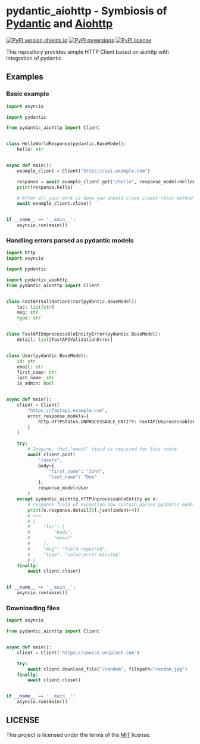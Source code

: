 # pydantic_aiohttp - Symbiosis of [Pydantic](https://github.com/samuelcolvin/pydantic) and [Aiohttp](https://github.com/aio-libs/aiohttp)

[![PyPI version shields.io](https://img.shields.io/pypi/v/pydantic_aiohttp.svg)](https://pypi.python.org/pypi/pydantic_aiohttp/)
[![PyPI pyversions](https://img.shields.io/pypi/pyversions/pydantic_aiohttp.svg)](https://pypi.python.org/pypi/pydantic_aiohttp/)
[![PyPI license](https://img.shields.io/pypi/l/pydantic_aiohttp.svg)](https://pypi.python.org/pypi/pydantic_aiohttp/)

This repository provides simple HTTP Client based on aiohttp with integration of pydantic

## Examples

### Basic example

```python
import asyncio

import pydantic

from pydantic_aiohttp import Client


class HelloWorldResponse(pydantic.BaseModel):
    hello: str


async def main():
    example_client = Client("https://api.example.com")

    response = await example_client.get("/hello", response_model=HelloWorldResponse)
    print(response.hello)

    # After all your work is done you should close client (this method closes aiohttp session instance)
    await example_client.close()


if __name__ == '__main__':
    asyncio.run(main())

```

### Handling errors parsed as pydantic models

```python
import http
import asyncio

import pydantic

import pydantic_aiohttp
from pydantic_aiohttp import Client


class FastAPIValidationError(pydantic.BaseModel):
    loc: list[str]
    msg: str
    type: str


class FastAPIUnprocessableEntityError(pydantic.BaseModel):
    detail: list[FastAPIValidationError]


class User(pydantic.BaseModel):
    id: str
    email: str
    first_name: str
    last_name: str
    is_admin: bool


async def main():
    client = Client(
        "https://fastapi.example.com",
        error_response_models={
            http.HTTPStatus.UNPROCESSABLE_ENTITY: FastAPIUnprocessableEntityError
        }
    )

    try:
        # Imagine, that "email" field is required for this route
        await client.post(
            "/users",
            body={
                "first_name": "John",
                "last_name": "Doe"
            },
            response_model=User
        )
    except pydantic_aiohttp.HTTPUnprocessableEntity as e:
        # response field of exception now contain parsed pydantic model entity 
        print(e.response.detail[0].json(indent=4))
        # >>>
        # {
        #     "loc": [
        #         "body",
        #         "email"
        #     ],
        #     "msg": "field required",
        #     "type": "value_error.missing"
        # }
    finally:
        await client.close()


if __name__ == '__main__':
    asyncio.run(main())

```

### Downloading files
```python
import asyncio

from pydantic_aiohttp import Client


async def main():
    client = Client('https://source.unsplash.com')

    try:
        await client.download_file("/random", filepath="random.jpg")
    finally:
        await client.close()


if __name__ == '__main__':
    asyncio.run(main())

```

## LICENSE

This project is licensed under the terms of the [MIT](https://github.com/pylakey/aiotdlib/blob/master/LICENSE) license.
